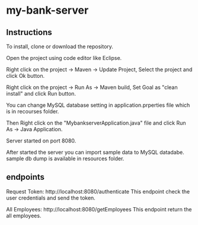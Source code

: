 # my-bank-server

## Instructions

To install, clone or download the repository.

Open the project using code editor like Eclipse.

Right click on the project -> Maven -> Update Project, Select the project and click Ok button.

Right click on the project -> Run As -> Maven build, Set Goal as "clean install" and click Run button.

You can change MySQL database setting in application.prperties file which is in recourses folder.

Then Right click on the "MybankserverApplication.java" file and click Run As -> Java Application.

Server started on port 8080.

After started the server you can import sample data to MySQL datadabe. sample db dump is available in resources folder. 


## endpoints

Request Token: http://localhost:8080/authenticate
This endpoint check the user credentials and send the token.

All Employees: http://localhost:8080/getEmployees
This endpoint return the all employees.

